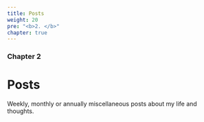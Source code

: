 ```yaml
---
title: Posts
weight: 20
pre: "<b>2. </b>"
chapter: true
---
```


### Chapter 2

# Posts

Weekly, monthly or annually miscellaneous posts about my life and thoughts.
